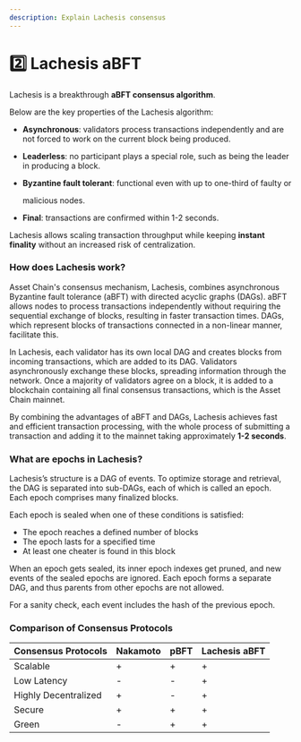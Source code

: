 ```yaml
---
description: Explain Lachesis consensus
---
```


# 2️⃣ Lachesis aBFT

Lachesis is a breakthrough **aBFT consensus algorithm**.

Below are the key properties of the Lachesis algorithm:

* **Asynchronous**: validators process transactions independently and are not forced to work on the current block being produced.
* **Leaderless**: no participant plays a special role, such as being the leader in producing a block.
*   **Byzantine fault tolerant**: functional even with up to one-third of faulty or

    malicious nodes.
* **Final**: transactions are confirmed within 1-2 seconds.

Lachesis allows scaling transaction throughput while keeping **instant finality** without an increased risk of centralization.

### How does Lachesis work? <a href="#how-does-lachesis-work" id="how-does-lachesis-work"></a>

Asset Chain's consensus mechanism, Lachesis, combines asynchronous Byzantine fault tolerance (aBFT) with directed acyclic graphs (DAGs). aBFT allows nodes to process transactions independently without requiring the sequential exchange of blocks, resulting in faster transaction times. DAGs, which represent blocks of transactions connected in a non-linear manner, facilitate this.

In Lachesis, each validator has its own local DAG and creates blocks from incoming transactions, which are added to its DAG. Validators asynchronously exchange these blocks, spreading information through the network. Once a majority of validators agree on a block, it is added to a blockchain containing all final consensus transactions, which is the Asset Chain mainnet.

By combining the advantages of aBFT and DAGs, Lachesis achieves fast and efficient transaction processing, with the whole process of submitting a transaction and adding it to the mainnet taking approximately **1-2 seconds**.

### What are epochs in Lachesis? <a href="#what-are-epochs-in-lachesis" id="what-are-epochs-in-lachesis"></a>

Lachesis’s structure is a DAG of events. To optimize storage and retrieval, the DAG is separated into sub-DAGs, each of which is called an epoch. Each epoch comprises many finalized blocks.

Each epoch is sealed when one of these conditions is satisfied:

* The epoch reaches a defined number of blocks
* The epoch lasts for a specified time
* At least one cheater is found in this block

When an epoch gets sealed, its inner epoch indexes get pruned, and new events of the sealed epochs are ignored. Each epoch forms a separate DAG, and thus parents from other epochs are not allowed.

For a sanity check, each event includes the hash of the previous epoch.

### Comparison of Consensus Protocols <a href="#comparison-of-consensus-protocols" id="comparison-of-consensus-protocols"></a>

| Consensus Protocols  | Nakamoto | pBFT | Lachesis aBFT |
| -------------------- | -------- | ---- | ------------- |
| Scalable             | +        | +    | +             |
| Low Latency          | -        | -    | +             |
| Highly Decentralized | +        | -    | +             |
| Secure               | +        | +    | +             |
| Green                | -        | +    | +             |
